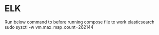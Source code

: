 # ELK
Run below command to before running compose file to work elasticsearch  
sudo sysctl -w vm.max_map_count=262144


